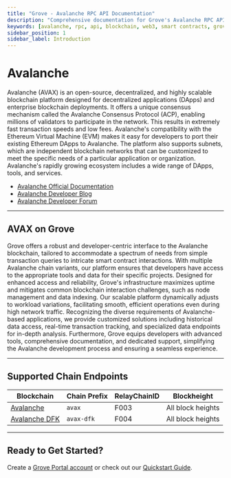 ```yaml
---
title: "Grove - Avalanche RPC API Documentation"
description: "Comprehensive documentation for Grove's Avalanche RPC API, covering endpoint details and integration strategies for blockchain developers."
keywords: [avalanche, rpc, api, blockchain, web3, smart contracts, grove, pocket, pokt]
sidebar_position: 1
sidebar_label: Introduction
---
```


# Avalanche

Avalanche (AVAX) is an open-source, decentralized, and highly scalable blockchain platform designed for decentralized applications (DApps) and enterprise blockchain deployments. It offers a unique consensus mechanism called the Avalanche Consensus Protocol (ACP), enabling millions of validators to participate in the network. This results in extremely fast transaction speeds and low fees. Avalanche's compatibility with the Ethereum Virtual Machine (EVM) makes it easy for developers to port their existing Ethereum DApps to Avalanche. The platform also supports subnets, which are independent blockchain networks that can be customized to meet the specific needs of a particular application or organization. Avalanche's rapidly growing ecosystem includes a wide range of DApps, tools, and services.

- [Avalanche Official Documentation](https://docs.avax.network/)
- [Avalanche Developer Blog](https://medium.com/avalancheavax)
- [Avalanche Developer Forum](https://forum.avax.network/)

---

## AVAX on Grove

Grove offers a robust and developer-centric interface to the Avalanche blockchain, tailored to accommodate a spectrum of needs from simple transaction queries to intricate smart contract interactions. With multiple Avalanche chain variants, our platform ensures that developers have access to the appropriate tools and data for their specific projects. Designed for enhanced access and reliability, Grove's infrastructure maximizes uptime and mitigates common blockchain interaction challenges, such as node management and data indexing. Our scalable platform dynamically adjusts to workload variations, facilitating smooth, efficient operations even during high network traffic. Recognizing the diverse requirements of Avalanche-based applications, we provide customized solutions including historical data access, real-time transaction tracking, and specialized data endpoints for in-depth analysis. Furthermore, Grove equips developers with advanced tools, comprehensive documentation, and dedicated support, simplifying the Avalanche development process and ensuring a seamless experience.

---

## Supported Chain Endpoints

| Blockchain                                      | Chain Prefix    | RelayChainID | Blockheight         |
| ----------------------------------------------- | --------------- | ------------ | ------------------- |
| [Avalanche](./endpoints/avax)   | `avax`  | F003         | All block heights |
| [Avalanche DFK](./endpoints/avax-dfk)           | `avax-dfk`      | F004         | All block heights |

---

## Ready to Get Started?

Create a [Grove Portal account](https://portal.grove.city) or check out our [Quickstart Guide](/guides/getting-started/quickstart).
